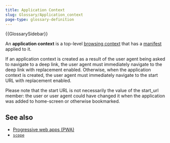 ```yaml
---
title: Application Context
slug: Glossary/Application_context
page-type: glossary-definition
---
```


{{GlossarySidebar}}

An **application context** is a top-level [browsing context](/en-US/docs/Glossary/Browsing_context) that has a [manifest](/en-US/docs/Web/Manifest) applied to it.

If an application context is created as a result of the user agent being asked to navigate to a deep link, the user agent must immediately navigate to the deep link with replacement enabled. Otherwise, when the application context is created, the user agent must immediately navigate to the start URL with replacement enabled.

Please note that the start URL is not necessarily the value of the start_url member: the user or user agent could have changed it when the application was added to home-screen or otherwise bookmarked.

## See also

- [Progressive web apps (PWA)](/en-US/docs/Web/Progressive_web_apps)
- [`scope`](/en-US/docs/Web/Manifest/scope)
